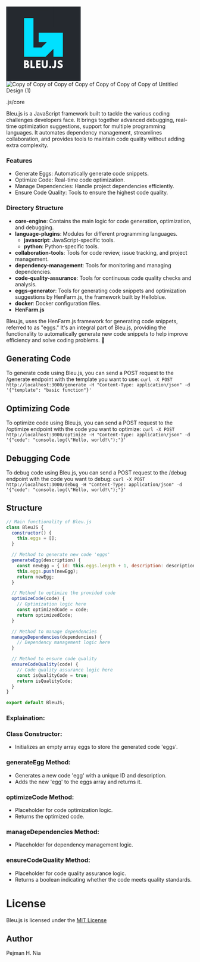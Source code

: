 <svg xmlns="http://www.w3.org/2000/svg" xmlns:xlink="http://www.w3.org/1999/xlink" width="200" zoomAndPan="magnify" viewBox="0 0 150 149.999998" height="200" preserveAspectRatio="xMidYMid meet" version="1.0"><defs><g/><clipPath id="ef0777e725"><path d="M 95 0 L 114.464844 0 L 114.464844 42 L 95 42 Z M 95 0 " clip-rule="nonzero"/></clipPath><clipPath id="26e0b5bc96"><path d="M 35.714844 23 L 114.464844 23 L 114.464844 101.515625 L 35.714844 101.515625 Z M 35.714844 23 " clip-rule="nonzero"/></clipPath></defs><rect x="-15" width="180" fill="#ffffff" y="-15" height="179.999997" fill-opacity="1"/><rect x="-15" width="180" fill="#25292f" y="-15" height="179.999997" fill-opacity="1"/><path fill="#25292f" d="M 65.441406 8.042969 L 84.546875 8.042969 L 84.546875 41.9375 L 65.441406 41.9375 Z M 65.441406 8.042969 " fill-opacity="1" fill-rule="nonzero"/><g clip-path="url(#ef0777e725)"><path fill="#25292f" d="M 95.125 -6.484375 L 114.230469 -6.484375 L 114.230469 41.9375 L 95.125 41.9375 Z M 95.125 -6.484375 " fill-opacity="1" fill-rule="nonzero"/></g><g clip-path="url(#26e0b5bc96)"><path fill="#00e0ff" d="M 81.632812 71.839844 L 65.441406 71.839844 L 65.441406 52.753906 L 114.230469 52.753906 L 114.230469 101.457031 L 95.125 101.457031 L 95.125 85.265625 L 78.957031 101.457031 L 35.757812 101.457031 L 35.757812 23.199219 L 54.863281 23.199219 L 54.863281 82.4375 L 71.074219 82.4375 Z M 81.632812 71.839844 " fill-opacity="1" fill-rule="nonzero"/></g><g fill="#ffffff" fill-opacity="1"><g transform="translate(34.627324, 123.863116)"><g><path d="M 1.125 -15.40625 L 5.90625 -15.40625 C 7.34375 -15.40625 8.488281 -15.097656 9.34375 -14.484375 C 10.207031 -13.867188 10.640625 -12.867188 10.640625 -11.484375 C 10.640625 -9.941406 10 -8.835938 8.71875 -8.171875 C 10.90625 -7.785156 12 -6.492188 12 -4.296875 C 12 -3.003906 11.550781 -1.960938 10.65625 -1.171875 C 9.757812 -0.390625 8.53125 0 6.96875 0 L 1.125 0 Z M 4.625 -9.375 L 4.90625 -9.375 C 5.695312 -9.375 6.285156 -9.507812 6.671875 -9.78125 C 7.054688 -10.050781 7.25 -10.5 7.25 -11.125 C 7.25 -12.175781 6.46875 -12.703125 4.90625 -12.703125 L 4.625 -12.703125 Z M 4.625 -2.703125 L 5.734375 -2.703125 C 7.453125 -2.703125 8.3125 -3.273438 8.3125 -4.421875 C 8.3125 -5.109375 8.09375 -5.597656 7.65625 -5.890625 C 7.226562 -6.191406 6.585938 -6.34375 5.734375 -6.34375 L 4.625 -6.34375 Z M 4.625 -2.703125 "/></g></g></g><g fill="#ffffff" fill-opacity="1"><g transform="translate(47.799184, 123.863116)"><g><path d="M 4.625 -15.40625 L 4.625 -3.078125 L 9.9375 -3.078125 L 9.9375 0 L 1.125 0 L 1.125 -15.40625 Z M 4.625 -15.40625 "/></g></g></g><g fill="#ffffff" fill-opacity="1"><g transform="translate(59.086775, 123.863116)"><g><path d="M 9.9375 -15.40625 L 9.9375 -12.328125 L 4.625 -12.328125 L 4.625 -9.265625 L 9.703125 -9.265625 L 9.703125 -6.1875 L 4.625 -6.1875 L 4.625 -3.078125 L 9.9375 -3.078125 L 9.9375 0 L 1.125 0 L 1.125 -15.40625 Z M 9.9375 -15.40625 "/></g></g></g><g fill="#ffffff" fill-opacity="1"><g transform="translate(70.654207, 123.863116)"><g><path d="M 12.953125 -15.40625 L 12.953125 -5.46875 C 12.953125 -3.570312 12.441406 -2.140625 11.421875 -1.171875 C 10.398438 -0.203125 8.90625 0.28125 6.9375 0.28125 C 4.976562 0.28125 3.488281 -0.203125 2.46875 -1.171875 C 1.445312 -2.140625 0.9375 -3.570312 0.9375 -5.46875 L 0.9375 -15.40625 L 4.4375 -15.40625 L 4.4375 -6.5 C 4.4375 -5.25 4.632812 -4.378906 5.03125 -3.890625 C 5.425781 -3.410156 6.0625 -3.171875 6.9375 -3.171875 C 7.820312 -3.171875 8.460938 -3.410156 8.859375 -3.890625 C 9.253906 -4.378906 9.453125 -5.25 9.453125 -6.5 L 9.453125 -15.40625 Z M 12.953125 -15.40625 "/></g></g></g><g fill="#ffffff" fill-opacity="1"><g transform="translate(85.281253, 123.863116)"><g><path d="M 3.25 -4 C 3.84375 -4 4.347656 -3.789062 4.765625 -3.375 C 5.179688 -2.957031 5.390625 -2.445312 5.390625 -1.84375 C 5.390625 -1.257812 5.179688 -0.757812 4.765625 -0.34375 C 4.347656 0.0703125 3.84375 0.28125 3.25 0.28125 C 2.664062 0.28125 2.164062 0.0703125 1.75 -0.34375 C 1.332031 -0.757812 1.125 -1.257812 1.125 -1.84375 C 1.125 -2.445312 1.332031 -2.957031 1.75 -3.375 C 2.164062 -3.789062 2.664062 -4 3.25 -4 Z M 3.25 -4 "/></g></g></g><g fill="#ffffff" fill-opacity="1"><g transform="translate(92.539101, 123.863116)"><g><path d="M 7.828125 -15.40625 L 7.828125 -4.34375 C 7.828125 -2.84375 7.410156 -1.695312 6.578125 -0.90625 C 5.753906 -0.113281 4.570312 0.28125 3.03125 0.28125 C 2.613281 0.28125 2.207031 0.226562 1.8125 0.125 C 1.414062 0.03125 1.078125 -0.0859375 0.796875 -0.234375 C 0.523438 -0.378906 0.28125 -0.523438 0.0625 -0.671875 C -0.15625 -0.816406 -0.3125 -0.941406 -0.40625 -1.046875 L -0.578125 -1.1875 L 0.546875 -4.125 C 1.273438 -3.425781 1.941406 -3.078125 2.546875 -3.078125 C 3.078125 -3.078125 3.503906 -3.253906 3.828125 -3.609375 C 4.148438 -3.960938 4.3125 -4.507812 4.3125 -5.25 L 4.3125 -15.40625 Z M 7.828125 -15.40625 "/></g></g></g><g fill="#ffffff" fill-opacity="1"><g transform="translate(102.035688, 123.863116)"><g><path d="M 6.796875 -15.6875 C 7.628906 -15.6875 8.441406 -15.5625 9.234375 -15.3125 C 10.035156 -15.070312 10.628906 -14.832031 11.015625 -14.59375 L 11.578125 -14.234375 L 10.15625 -11.421875 C 10.039062 -11.503906 9.882812 -11.601562 9.6875 -11.71875 C 9.488281 -11.832031 9.113281 -11.988281 8.5625 -12.1875 C 8.019531 -12.382812 7.515625 -12.484375 7.046875 -12.484375 C 6.453125 -12.484375 5.992188 -12.359375 5.671875 -12.109375 C 5.359375 -11.867188 5.203125 -11.535156 5.203125 -11.109375 C 5.203125 -10.898438 5.273438 -10.703125 5.421875 -10.515625 C 5.578125 -10.335938 5.832031 -10.144531 6.1875 -9.9375 C 6.550781 -9.738281 6.867188 -9.578125 7.140625 -9.453125 C 7.421875 -9.328125 7.847656 -9.140625 8.421875 -8.890625 C 9.421875 -8.460938 10.269531 -7.882812 10.96875 -7.15625 C 11.675781 -6.425781 12.03125 -5.601562 12.03125 -4.6875 C 12.03125 -3.800781 11.867188 -3.023438 11.546875 -2.359375 C 11.234375 -1.703125 10.796875 -1.1875 10.234375 -0.8125 C 9.679688 -0.445312 9.066406 -0.175781 8.390625 0 C 7.722656 0.1875 7 0.28125 6.21875 0.28125 C 5.539062 0.28125 4.878906 0.210938 4.234375 0.078125 C 3.585938 -0.0546875 3.046875 -0.226562 2.609375 -0.4375 C 2.171875 -0.644531 1.78125 -0.847656 1.4375 -1.046875 C 1.09375 -1.242188 0.835938 -1.410156 0.671875 -1.546875 L 0.421875 -1.75 L 2.1875 -4.703125 C 2.332031 -4.578125 2.535156 -4.414062 2.796875 -4.21875 C 3.054688 -4.03125 3.519531 -3.773438 4.1875 -3.453125 C 4.851562 -3.128906 5.441406 -2.96875 5.953125 -2.96875 C 7.429688 -2.96875 8.171875 -3.472656 8.171875 -4.484375 C 8.171875 -4.691406 8.117188 -4.882812 8.015625 -5.0625 C 7.910156 -5.25 7.722656 -5.429688 7.453125 -5.609375 C 7.191406 -5.785156 6.957031 -5.925781 6.75 -6.03125 C 6.539062 -6.144531 6.203125 -6.3125 5.734375 -6.53125 C 5.273438 -6.75 4.929688 -6.910156 4.703125 -7.015625 C 3.773438 -7.484375 3.054688 -8.0625 2.546875 -8.75 C 2.035156 -9.4375 1.78125 -10.179688 1.78125 -10.984375 C 1.78125 -12.359375 2.289062 -13.484375 3.3125 -14.359375 C 4.332031 -15.242188 5.492188 -15.6875 6.796875 -15.6875 Z M 6.796875 -15.6875 "/></g></g></g></svg>
![Copy of Copy of Copy of Copy of Copy of Copy of Copy of Untitled Design (1)](https://github.com/HelloblueAI/Bleu.js/assets/81389644/ddfc34a4-a992-441c-9cf4-c5feeeb43568)

.js/core

Bleu.js is a JavaScript framework built to tackle the various coding challenges developers face. It brings together advanced debugging, real-time optimization suggestions, support for multiple programming languages. It automates dependency management, streamlines collaboration, and provides tools to maintain code quality without adding extra complexity.

### Features
* Generate Eggs: Automatically generate code snippets.  
* Optimize Code: Real-time code optimization.
* Manage Dependencies: Handle project dependencies efficiently.
* Ensure Code Quality: Tools to ensure the highest code quality.

### Directory Structure

- **core-engine**: Contains the main logic for code generation, optimization, and debugging.
- **language-plugins**: Modules for different programming languages.
  - **javascript**: JavaScript-specific tools.
  - **python**: Python-specific tools.
- **collaboration-tools**: Tools for code review, issue tracking, and project management.
- **dependency-management**: Tools for monitoring and managing dependencies.
- **code-quality-assurance**: Tools for continuous code quality checks and analysis.
- **eggs-generator**: Tools for generating code snippets and optimization suggestions by HenFarm.js, the framework built by Helloblue. 
- **docker**: Docker configuration files.
- **HenFarm.js** 

Bleu.js, uses the HenFarm.js framework for generating code snippets, referred to as "eggs." It's an integral part of Bleu.js, providing the functionality to automatically generate new code snippets to help improve efficiency and solve coding problems. 🪺


## Generating Code
To generate code using Bleu.js, you can send a POST request to the /generate endpoint with the template you want to use:
`curl -X POST http://localhost:3000/generate -H "Content-Type: application/json" -d '{"template": "basic function"}'`

## Optimizing Code
To optimize code using Bleu.js, you can send a POST request to the /optimize endpoint with the code you want to optimize:
`curl -X POST http://localhost:3000/optimize -H "Content-Type: application/json" -d '{"code": "console.log(\"Hello, world!\");"}'`

## Debugging Code
To debug code using Bleu.js, you can send a POST request to the /debug endpoint with the code you want to debug:
`curl -X POST http://localhost:3000/debug -H "Content-Type: application/json" -d '{"code": "console.log(\"Hello, world!\");"}'`


## Structure

```javascript
// Main functionality of Bleu.js
class BleuJS {
  constructor() {
    this.eggs = [];
  }

  // Method to generate new code 'eggs'
  generateEgg(description) {
    const newEgg = { id: this.eggs.length + 1, description: description };
    this.eggs.push(newEgg);
    return newEgg;
  }

  // Method to optimize the provided code
  optimizeCode(code) {
    // Optimization logic here
    const optimizedCode = code; 
    return optimizedCode;
  }

  // Method to manage dependencies
  manageDependencies(dependencies) {
    // Dependency management logic here
  }

  // Method to ensure code quality
  ensureCodeQuality(code) {
    // Code quality assurance logic here
    const isQualityCode = true; 
    return isQualityCode;
  }
}

export default BleuJS;
```

### Explaination: 

### Class Constructor:
* Initializes an empty array eggs to store the generated code 'eggs'.

### generateEgg Method:
* Generates a new code 'egg' with a unique ID and description.
* Adds the new 'egg' to the eggs array and returns it.

### optimizeCode Method:
* Placeholder for code optimization logic.
* Returns the optimized code.

### manageDependencies Method:
* Placeholder for dependency management logic.

### ensureCodeQuality Method:
* Placeholder for code quality assurance logic.
* Returns a boolean indicating whether the code meets quality standards.

# License
Bleu.js is licensed under the [MIT License](https://opensource.org/license/MIT) 

## Author
Pejman H. Nia
